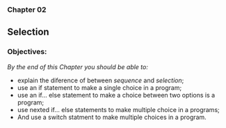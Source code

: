 ### Chapter 02

## Selection

### Objectives:

*By the end of this Chapter you should be able to:*

* explain the diference of between *sequence* and *selection*;
* use an if statement to make a single choice in a program;
* use an if... else statement to make a choice between two options is a program;
* use nexted if... else statements to make multiple choice in a programs;
* And use a switch statment to make multiple choices in a program.



